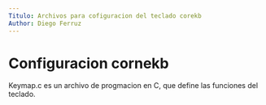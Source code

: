 ```yaml
---
Titulo: Archivos para cofiguracion del teclado corekb
Author: Diego Ferruz
---
```

# Configuracion cornekb
Keymap.c es un archivo de progmacion en C, que define las funciones del teclado.
